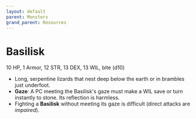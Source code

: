 ```yaml
---
layout: default
parent: Monsters
grand_parent: Resources
---
```


# Basilisk

10 HP, 1 Armor, 12 STR, 13 DEX, 13 WIL, bite (d10)

- Long, serpentine lizards that nest deep below the earth or in brambles just underfoot. 
- **Gaze**: A PC meeting the Basilisk's gaze must make a WIL save or turn instantly to stone. Its reflection is harmless.
- Fighting a **Basilisk** without meeting its gaze is difficult (direct attacks are _impaired_).
